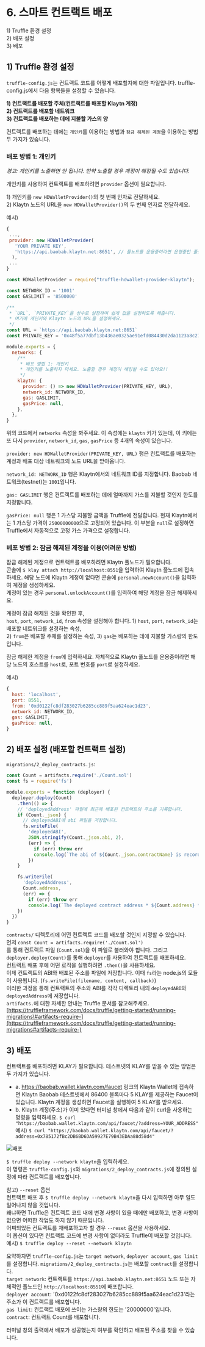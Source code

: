 # 6. 스마트 컨트랙트 배포

1\) Truffle 환경 설정  
2\) 배포 설정  
3\) 배포

## 1\) Truffle 환경 설정

`truffle-config.js`는 컨트랙트 코드를 어떻게 배포할지에 대한 파일입니다. truffle-config.js에서 다음 항목들을 설정할 수 있습니다.

**1\) 컨트랙트를 배포할 주체\(컨트랙트를 배포할 Klaytn 계정\)  
2\) 컨트랙트를 배포할 네트워크  
3\) 컨트랙트를 배포하는 데에 지불할 가스의 양**

컨트랙트를 배포하는 데에는 `개인키`를 이용하는 방법과 `잠금 해제된 계정`을 이용하는 방법 두 가지가 있습니다. 

### 배포 방법 1: 개인키

*경고: 개인키를 노출하면 안 됩니다. 만약 노출할 경우 계정이 해킹될 수도 있습니다.*

개인키를 사용하여 컨트랙트를 배포하려면 `provider` 옵션이 필요합니다.

1\) 개인키를 `new HDWalletProvider()`의 첫 번째 인자로 전달하세요.  
2\) Klaytn 노드의 URL을 `new HDWalletProvider()`의 두 번째 인자로 전달하세요.

예시\)

```javascript
{
 ...,
 provider: new HDWalletProvider(
   'YOUR PRIVATE KEY',
   'https://api.baobab.klaytn.net:8651', // 풀노드를 운용중이라면 운영중인 풀노드의 rpc URL로 설정할 수 있습니다.
  ),
 ...
}
```

```javascript
const HDWalletProvider = require("truffle-hdwallet-provider-klaytn");

const NETWORK_ID = '1001'
const GASLIMIT = '8500000'

/**
 * `URL`, `PRIVATE_KEY`을 상수로 설정하여 쉽게 값을 설정하도록 해줍니다.
 * 여기에 개인키와 Klaytn 노드의 URL을 설정하세요.
 */
const URL = `https://api.baobab.klaytn.net:8651`
const PRIVATE_KEY = '0x48f5a77dbf13b436ae0325ae91efd084430d2da1123a8c273d7df5009248f90c'

module.exports = {
  networks: {
    /**
     * 배포 방법 1: 개인키
     * 개인키를 노출하지 마세요. 노출할 경우 계정이 해킹될 수도 있어요!!
     */
    klaytn: {
      provider: () => new HDWalletProvider(PRIVATE_KEY, URL),
      network_id: NETWORK_ID,
      gas: GASLIMIT,
      gasPrice: null,
    },
  },
}
```

위의 코드에서 `networks` 속성을 봐주세요. 이 속성에는 `klaytn` 키가 있는데, 이 키에는 또 다시 `provider`, `network_id`, `gas`, `gasPrice` 등 4개의 속성이 있습니다.

`provider: new HDWalletProvider(PRIVATE_KEY, URL)` 행은 컨트랙트를 배포하는 계정과 배포 대상 네트워크의 노드 URL을 받아옵니다.

`network_id: NETWORK_ID` 행은 Klaytn에서의 네트워크 ID를 지정합니다. Baobab 네트워크\(testnet\)는 `1001`입니다.

`gas: GASLIMIT` 행은 컨트랙트를 배포하는 데에 얼마까지 가스를 지불할 것인지 한도를 지정합니다.

`gasPrice: null` 행은 1 가스당 지불할 금액을 Truffle에 전달합니다. 현재 Klaytn에서는 1 가스당 가격이 `25000000000`으로 고정되어 있습니다. 이 부분을 `null`로 설정하면 Truffle에서 자동적으로 고정 가스 가격으로 설정합니다.

### 베포 방법 2: 잠금 해제된 계정을 이용\(어려운 방법\)

잠금 해제된 계정으로 컨트랙트를 배포하려면 Klaytn 풀노드가 필요합니다.  
콘솔에 `$ klay attach http://localhost:8551`을 입력하여 Klaytn 풀노드에 접속하세요. 해당 노드에 Klaytn 계정이 없다면 콘솔에 `personal.newAccount()`을 입력하여 계정을 생성하세요.  
계정이 있는 경우 `personal.unlockAccount()`를 입력하여 해당 계정을 잠금 해제하세요.

계정이 잠금 해제된 것을 확인한 후,  
`host`, `port`, `network_id`, `from` 속성을 설정해야 합니다. 1\) `host`, `port`, `network_id`는 배포할 네트워크를 설정하는 속성,  
2\) `from`은 배포할 주체를 설정하는 속성, 3\) `gas`는 배포하는 데에 지불할 가스량의 한도입니다.

잠금 해제한 계정을 `from`에 입력하세요. 자체적으로 Klaytn 풀노드를 운용중이라면 해당 노드의 호스트를 `host`로, 포트 번호를 `port`로 설정하세요.

예시\)

```javascript
{
  host: 'localhost',
  port: 8551,
  from: '0xd0122fc8df283027b6285cc889f5aa624eac1d23',
  network_id: NETWORK_ID,
  gas: GASLIMIT,
  gasPrice: null,
}
```

## 2\) 배포 설정 \(배포할 컨트랙트 설정\)

`migrations/2_deploy_contracts.js`:

```javascript
const Count = artifacts.require('./Count.sol')
const fs = require('fs')

module.exports = function (deployer) {
  deployer.deploy(Count)
    .then(() => {
    // 'deployedAddress' 파일에 최근에 배포된 컨트랙트의 주소를 기록합니다.
    if (Count._json) {
      // deployedABI에 abi 파일을 저장합니다.
      fs.writeFile(
        'deployedABI',
        JSON.stringify(Count._json.abi, 2),
        (err) => {
          if (err) throw err
          console.log(`The abi of ${Count._json.contractName} is recorded on deployedABI file`)
        })
    }

    fs.writeFile(
      'deployedAddress',
      Count.address,
      (err) => {
        if (err) throw err
        console.log(`The deployed contract address * ${Count.address} * is recorded on deployedAddress file`)
    })
  })
}
```

`contracts/` 디렉토리에 어떤 컨트랙트 코드를 배포할 것인지 지정할 수 있습니다.  
먼저 `const Count = artifacts.require('./Count.sol')`  
를 통해 컨트랙트 파일 \(`Count.sol`\)을 이 파일로 불러와야 합니다. 그리고 `deployer.deploy(Count)`를 통해 `deployer`를 사용하여 컨트랙트를 배포하세요.  
컨트랙트 배포 후에 어떤 로직을 실행하려면 `.then()`을 사용하세요.  
이제 컨트랙트의 ABI와 배포된 주소를 파일에 저장합니다. 이때 `fs`라는 node.js의 모듈이 사용됩니다. \(`fs.writeFile(filename, content, callback)`\)  
이러한 과정을 통해 컨트랙트의 주소와 ABI를 각각 디렉토리 내의 `deployedABI`와 `deployedAddress`에 저장합니다.  
`artifacts.`에 대한 자세한 안내는 Truffle 문서를 참고해주세요. [https://truffleframework.com/docs/truffle/getting-started/running-migrations\#artifacts-require-](https://truffleframework.com/docs/truffle/getting-started/running-migrations#artifacts-require-)

## 3\) 배포

컨트랙트를 배포하려면 KLAY가 필요합니다. 테스트넷의 KLAY를 받을 수 있는 방법은 두 가지가 있습니다.

* a. <https://baobab.wallet.klaytn.com/faucet> 링크의 Klaytn Wallet에 접속하면 Klaytn Baobab 테스트넷에서 86400 블록마다 5 KLAY를 제공하는 Faucet이 있습니다. Klaytn 계정을 생성하면 Faucet을 실행하여 5 KLAY를 받으세요.
* b. Klaytn 계정\(주소\)가 이미 있다면 터미널 창에서 다음과 같이 curl을 사용하는 명령을 입력하세요. `$ curl "https://baobab.wallet.klaytn.com/api/faucet/?address=YOUR_ADDRESS"` 예시\) `$ curl "https://baobab.wallet.klaytn.com/api/faucet/?address=0x785172fBc2DB6BD6DA59927E79B43EDAa88d58d4"`

![배포](images/tutorial-3deploy.gif)

`$ truffle deploy --network klaytn`을 입력하세요.  
이 명령은 `truffle-config.js`와 `migrations/2_deploy_contracts.js`에 정의된 설정에 따라 컨트랙트를 배포합니다.

참고\) `--reset` 옵션  
컨트랙트 배포 후 `$ truffle deploy --network klaytn`을 다시 입력하면 아무 일도 일어나지 않을 것입니다.  
왜냐하면 Truffle은 컨트랙트 코드 내에 변경 사항이 있을 때에만 배포하고, 변경 사항이 없으면 어떠한 작업도 하지 않기 때문입니다.   
어찌되었든 컨트랙트를 재배포하고자 할 경우 `--reset` 옵션을 사용하세요.  
이 옵션이 있다면 컨트랙트 코드에 변경 사항이 없더라도 Truffle이 배포할 것입니다.  
예시\) `$ truffle deploy --reset --network klaytn`

요약하자면 `truffle-config.js`는 `target network`, `deployer account`, `gas limit`를 설정합니다. `migrations/2_deploy_contracts.js`는 배포할 `contract`를 설정합니다.  
`target network`: 컨트랙트를 `https://api.baobab.klaytn.net:8651` 노드 또는 자체적인 풀노드인 `http://localhost:8551`에 배포합니다.  
`deployer account`: '0xd0122fc8df283027b6285cc889f5aa624eac1d23'라는 주소가 이 컨트랙트를 배포합니다.  
`gas limit`: 컨트랙트 배포에 쓰이는 가스량의 한도는 '20000000'입니다.  
`contract`: 컨트랙트 Count를 배포합니다.

터미널 창의 출력에서 배포가 성공했는지 여부를 확인하고 배포된 주소를 찾을 수 있습니다.